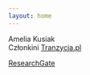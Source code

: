 ```yaml
---
layout: home
---
```


Amelia Kusiak  
Członkini [Tranzycja.pl](https://tranzycja.pl)

[ResearchGate](https://www.researchgate.net/profile/Amelia-Kusiak-2)
